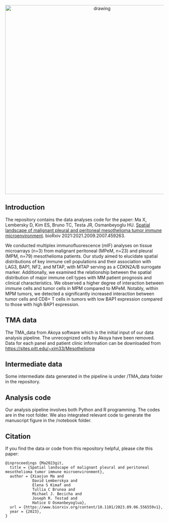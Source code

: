 <p align="center">
  <img src="https://github.com/osmanbeyoglulab/MesotheliomaSpatialAtlas_analyses/blob/main/assets/diagram.jpg" alt="drawing" width="600"/>
</p>


## Introduction

The repository contains the data analyses code for the paper: Ma X, Lembersky D, Kim ES, Bruno TC, Testa JR, Osmanbeyoglu HU. [Spatial landscape of malignant pleural and peritoneal mesothelioma tumor immune microenvironment](https://www.biorxiv.org/content/10.1101/2021.09.07.459263v3.full). bioRxiv 2021:2021.2009.2007.459263.

We conducted multiplex immunofluorescence (mIF) analyses on tissue microarrays (n=3) from malignant peritoneal (MPeM, n=23) and pleural (MPM, n=79) mesothelioma patients. Our study aimed to elucidate spatial distributions of key immune cell populations and their association with LAG3, BAP1, NF2, and MTAP, with MTAP serving as a CDKN2A/B surrogate marker. Additionally, we examined the relationship between the spatial distribution of major immune cell types with MM patient prognosis and clinical characteristics. We observed a higher degree of interaction between immune cells and tumor cells in MPM compared to MPeM. Notably, within MPM tumors, we detected a significantly increased interaction between tumor cells and CD8+ T cells in tumors with low BAP1 expression compared to those with high BAP1 expression.


## TMA data

The TMA_data from Akoya software which is the initial input of our data analysis pipeline. The unrecognized cells by Akoya have been removed. Data for each panel and patient clinic information can be downloaded from https://sites.pitt.edu/~xim33/Mesothelioma

## Intermediate data
Some intermediate data generated in the pipeline is under /TMA_data folder in the repository. 

## Analysis code

Our analysis pipeline involves both Python and R programming. The codes are in the root folder. We also integrated relevant code to generate the manuscript figure in the /notebook folder.

## Citation
If you find the data or code from this repository helpful, please cite this paper:
```
@inproceedings {Ma2023git,
  title = {Spatial landscape of malignant pleural and peritoneal mesothelioma tumor immune microenvironment},
  author = {Xiaojun Ma and 
            David Lemberskya and 
            Elena S Kimaf and 
            Tullia C Brunoa and 
            Michael J. Becicha and 
            Joseph R. Testad and 
            Hatice U Osmanbeyoglua},
  url = {https://www.biorxiv.org/content/10.1101/2023.09.06.556559v1},
  year = {2023},
}
